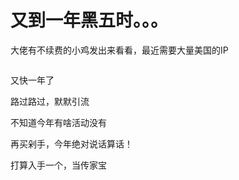 # 又到一年黑五时。。。


大佬有不续费的小鸡发出来看看，最近需要大量美国的IP

<img id="aimg_W808w" onclick="zoom(this, this.src, 0, 0, 0)" class="zoom" src="http://img.123er.com/2020/bumailisheng100.jpg" onmouseover="img_onmouseoverfunc(this)" onload="thumbImg(this)" border="0" alt="" />

又快一年了

路过路过，默默引流

不知道今年有啥活动没有

再买剁手，今年绝对说话算话！<img src="static/image/smiley/default/sweat.gif" smilieid="10" border="0" alt="" />

打算入手一个，当传家宝
